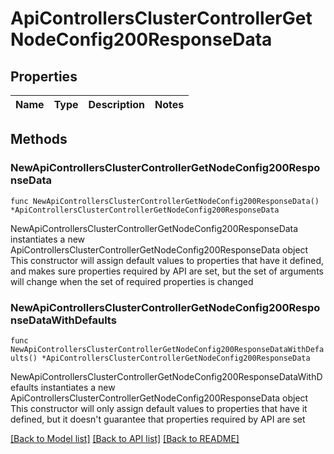 # ApiControllersClusterControllerGetNodeConfig200ResponseData

## Properties

Name | Type | Description | Notes
------------ | ------------- | ------------- | -------------

## Methods

### NewApiControllersClusterControllerGetNodeConfig200ResponseData

`func NewApiControllersClusterControllerGetNodeConfig200ResponseData() *ApiControllersClusterControllerGetNodeConfig200ResponseData`

NewApiControllersClusterControllerGetNodeConfig200ResponseData instantiates a new ApiControllersClusterControllerGetNodeConfig200ResponseData object
This constructor will assign default values to properties that have it defined,
and makes sure properties required by API are set, but the set of arguments
will change when the set of required properties is changed

### NewApiControllersClusterControllerGetNodeConfig200ResponseDataWithDefaults

`func NewApiControllersClusterControllerGetNodeConfig200ResponseDataWithDefaults() *ApiControllersClusterControllerGetNodeConfig200ResponseData`

NewApiControllersClusterControllerGetNodeConfig200ResponseDataWithDefaults instantiates a new ApiControllersClusterControllerGetNodeConfig200ResponseData object
This constructor will only assign default values to properties that have it defined,
but it doesn't guarantee that properties required by API are set


[[Back to Model list]](../README.md#documentation-for-models) [[Back to API list]](../README.md#documentation-for-api-endpoints) [[Back to README]](../README.md)


